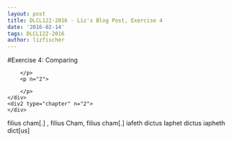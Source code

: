 ```yaml
---
layout: post
title: DLCL122-2016 - Liz's Blog Post, Exercise 4
date: '2016-02-14'
tags: DLCL122-2016
author: lizfischer
---
```


#Exercise 4: Comparing

<div1 type="book" n="2">
    <div2 type="chapter" n="1">
        <p n="1">
        
        </p>
        <p n="2">
        
        </p>
    </div>
    <div2 type="chapter" n="2">
    </div>
</div>

<app>
	<rdg wit="#stanfordMS"> filius cham[.]</rdg>
	<rdg wit="#monumenta.ch">, filius Cham,</rdg>
	<rdg wit="#parkerMS">filius cham[.]</rdg>
</app>

<app>
	<rdg wit="#stanfordMS">iafeth dictus</rdg>
	<rdg wit="#monumenta.ch">Iaphet dictus</rdg>
	<rdg wit="#parkerMS">iapheth dict[us]</rdg>
</app>
